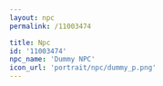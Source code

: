 ```yaml
---
layout: npc
permalink: /11003474

title: Npc
id: '11003474'
npc_name: 'Dummy NPC'
icon_url: 'portrait/npc/dummy_p.png'
---
```

